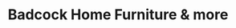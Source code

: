 ---
title: "Badcock Home Furniture & more"
url: /elba/badcock-home-furniture-und-more/
shop: Möbel
---